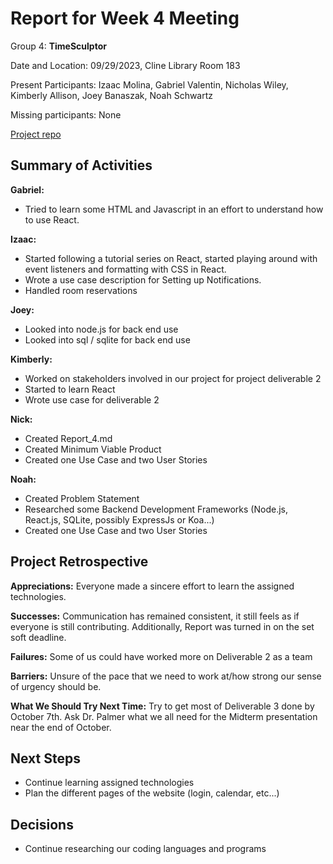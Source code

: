 # Report for Week 4 Meeting

Group 4: **TimeSculptor**

Date and Location: 09/29/2023, Cline Library Room 183

Present Participants: Izaac Molina, Gabriel Valentin, Nicholas Wiley, Kimberly Allison, Joey Banaszak, Noah Schwartz

Missing participants: None

[Project repo](https://github.com/nickw409/TimeSculptor)

## **Summary of Activities**

**Gabriel:**
- Tried to learn some HTML and Javascript in an effort to understand how to use React.

**Izaac:**

- Started following a tutorial series on React, started playing around with event listeners and formatting with CSS in React.
- Wrote a use case description for Setting up Notifications.
- Handled room reservations

**Joey:**

- Looked into node.js for back end use
- Looked into sql / sqlite for back end use  

**Kimberly:**

- Worked on stakeholders involved in our project for project deliverable 2
- Started to learn React
- Wrote use case for deliverable 2


**Nick:**

- Created Report_4.md
- Created Minimum Viable Product
- Created one Use Case and two User Stories

**Noah:**

- Created Problem Statement
- Researched some Backend Development Frameworks (Node.js, React.js, SQLite, possibly ExpressJs or Koa...)
- Created one Use Case and two User Stories

## **Project Retrospective**

**Appreciations:** Everyone made a sincere effort to learn the assigned technologies.

**Successes:** Communication has remained consistent, it still feels as if everyone is still contributing. Additionally, Report was turned in on the set soft deadline.

**Failures:** Some of us could have worked more on Deliverable 2 as a team

**Barriers:** Unsure of the pace that we need to work at/how strong our sense of urgency should be.

**What We Should Try Next Time:** Try to get most of Deliverable 3 done by October 7th. Ask Dr. Palmer what we all need for the Midterm presentation near the end of October.
  
## **Next Steps**
- Continue learning assigned technologies
- Plan the different pages of the website (login, calendar, etc...)
## **Decisions**
- Continue researching our coding languages and programs
